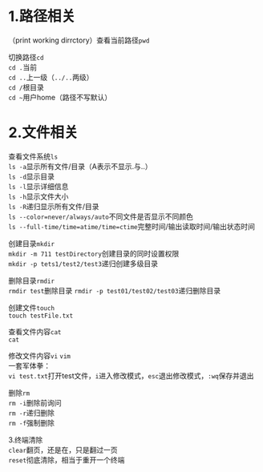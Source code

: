 1.路径相关  
=  
（print working dirrctory）查看当前路径`pwd`  

切换路径`cd`  
`cd .`当前  
`cd ..`上一级（`../..`两级）  
`cd /`根目录  
`cd ~`用户home（路径不写默认）


2.文件相关  
=  
查看文件系统`ls`  
`ls -a`显示所有文件/目录（A表示不显示.与..）  
`ls -d`显示目录  
`ls -l`显示详细信息  
`ls -h`显示文件大小  
`ls -R`递归显示所有文件/目录  
`ls --color=never/always/auto`不同文件是否显示不同颜色  
`ls --full-time/time=atime/time=ctime`完整时间/输出读取时间/输出状态时间

创建目录`mkdir`  
`mkdir -m 711 testDirectory`创建目录的同时设置权限  
`mkdir -p tets1/test2/test3`递归创建多级目录  

删除目录`rmdir`  
`rmdir test`删除目录
`rmdir -p test01/test02/test03`递归删除目录

创建文件`touch`  
`touch testFile.txt`

查看文件内容`cat` `` `` `` ``   
`cat`

修改文件内容`vi` `vim`  
一套军体拳：  
`vi test.txt`打开test文件，`i`进入修改模式，`esc`退出修改模式，`:wq`保存并退出  

删除`rm`  
`rm -i`删除前询问  
`rm -r`递归删除  
`rm -f`强制删除  

3.终端清除  
`clear`翻页，还是在，只是翻过一页  
`reset`彻底清除，相当于重开一个终端